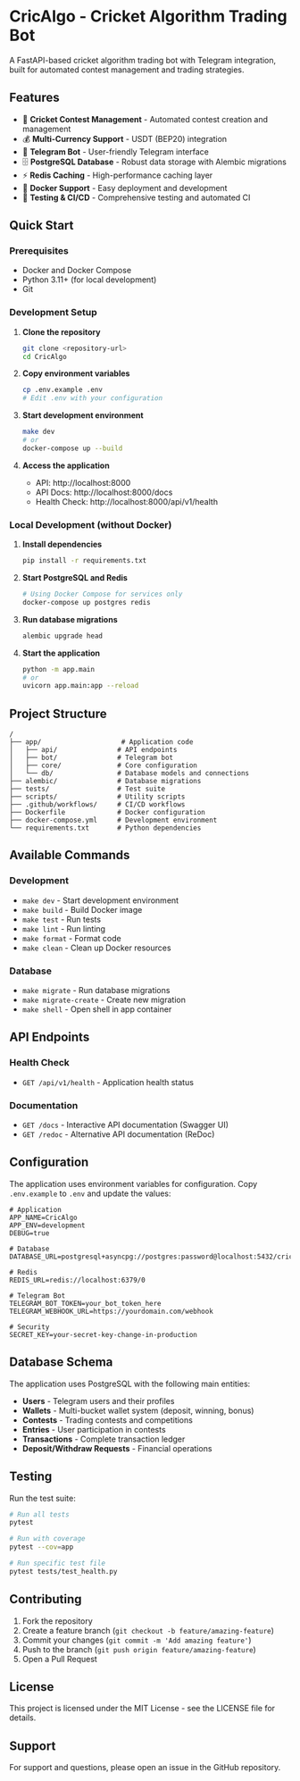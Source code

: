 # CricAlgo - Cricket Algorithm Trading Bot

A FastAPI-based cricket algorithm trading bot with Telegram integration, built for automated contest management and trading strategies.

## Features

- 🏏 **Cricket Contest Management** - Automated contest creation and management
- 💰 **Multi-Currency Support** - USDT (BEP20) integration
- 🤖 **Telegram Bot** - User-friendly Telegram interface
- 🗄️ **PostgreSQL Database** - Robust data storage with Alembic migrations
- ⚡ **Redis Caching** - High-performance caching layer
- 🐳 **Docker Support** - Easy deployment and development
- 🧪 **Testing & CI/CD** - Comprehensive testing and automated CI

## Quick Start

### Prerequisites

- Docker and Docker Compose
- Python 3.11+ (for local development)
- Git

### Development Setup

1. **Clone the repository**
   ```bash
   git clone <repository-url>
   cd CricAlgo
   ```

2. **Copy environment variables**
   ```bash
   cp .env.example .env
   # Edit .env with your configuration
   ```

3. **Start development environment**
   ```bash
   make dev
   # or
   docker-compose up --build
   ```

4. **Access the application**
   - API: http://localhost:8000
   - API Docs: http://localhost:8000/docs
   - Health Check: http://localhost:8000/api/v1/health

### Local Development (without Docker)

1. **Install dependencies**
   ```bash
   pip install -r requirements.txt
   ```

2. **Start PostgreSQL and Redis**
   ```bash
   # Using Docker Compose for services only
   docker-compose up postgres redis
   ```

3. **Run database migrations**
   ```bash
   alembic upgrade head
   ```

4. **Start the application**
   ```bash
   python -m app.main
   # or
   uvicorn app.main:app --reload
   ```

## Project Structure

```
/
├── app/                    # Application code
│   ├── api/               # API endpoints
│   ├── bot/               # Telegram bot
│   ├── core/              # Core configuration
│   └── db/                # Database models and connections
├── alembic/               # Database migrations
├── tests/                 # Test suite
├── scripts/               # Utility scripts
├── .github/workflows/     # CI/CD workflows
├── Dockerfile             # Docker configuration
├── docker-compose.yml     # Development environment
└── requirements.txt       # Python dependencies
```

## Available Commands

### Development
- `make dev` - Start development environment
- `make build` - Build Docker image
- `make test` - Run tests
- `make lint` - Run linting
- `make format` - Format code
- `make clean` - Clean up Docker resources

### Database
- `make migrate` - Run database migrations
- `make migrate-create` - Create new migration
- `make shell` - Open shell in app container

## API Endpoints

### Health Check
- `GET /api/v1/health` - Application health status

### Documentation
- `GET /docs` - Interactive API documentation (Swagger UI)
- `GET /redoc` - Alternative API documentation (ReDoc)

## Configuration

The application uses environment variables for configuration. Copy `.env.example` to `.env` and update the values:

```env
# Application
APP_NAME=CricAlgo
APP_ENV=development
DEBUG=true

# Database
DATABASE_URL=postgresql+asyncpg://postgres:password@localhost:5432/cricalgo

# Redis
REDIS_URL=redis://localhost:6379/0

# Telegram Bot
TELEGRAM_BOT_TOKEN=your_bot_token_here
TELEGRAM_WEBHOOK_URL=https://yourdomain.com/webhook

# Security
SECRET_KEY=your-secret-key-change-in-production
```

## Database Schema

The application uses PostgreSQL with the following main entities:

- **Users** - Telegram users and their profiles
- **Wallets** - Multi-bucket wallet system (deposit, winning, bonus)
- **Contests** - Trading contests and competitions
- **Entries** - User participation in contests
- **Transactions** - Complete transaction ledger
- **Deposit/Withdraw Requests** - Financial operations

## Testing

Run the test suite:

```bash
# Run all tests
pytest

# Run with coverage
pytest --cov=app

# Run specific test file
pytest tests/test_health.py
```

## Contributing

1. Fork the repository
2. Create a feature branch (`git checkout -b feature/amazing-feature`)
3. Commit your changes (`git commit -m 'Add amazing feature'`)
4. Push to the branch (`git push origin feature/amazing-feature`)
5. Open a Pull Request

## License

This project is licensed under the MIT License - see the LICENSE file for details.

## Support

For support and questions, please open an issue in the GitHub repository.
